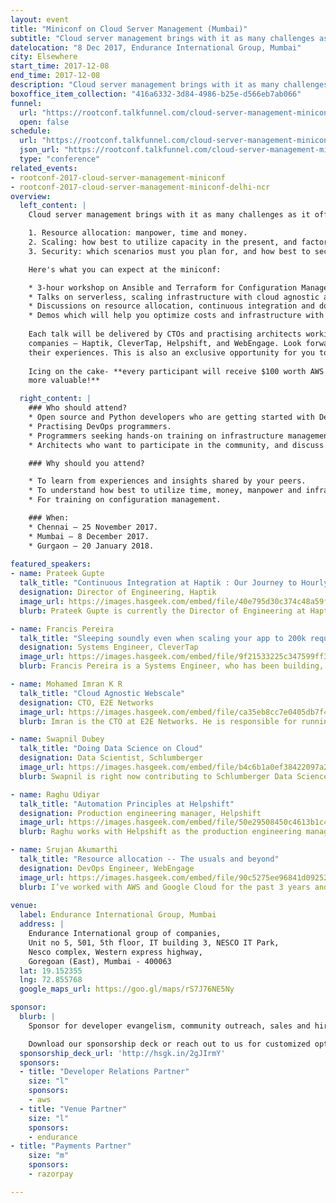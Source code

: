 ```yaml
---
layout: event
title: "Miniconf on Cloud Server Management (Mumbai)"
subtitle: "Cloud server management brings with it as many challenges as it offers conveniences"
datelocation: "8 Dec 2017, Endurance International Group, Mumbai"
city: Elsewhere
start_time: 2017-12-08
end_time: 2017-12-08
description: "Cloud server management brings with it as many challenges as it offers conveniences. It is time to unbundle questions on resource allocation, scaling, security, and more."
boxoffice_item_collection: "416a6332-3d84-4986-b25e-d566eb7ab066"
funnel:
  url: "https://rootconf.talkfunnel.com/cloud-server-management-miniconf-2017/"
  open: false
schedule:
  url: "https://rootconf.talkfunnel.com/cloud-server-management-miniconf-mumbai-2017/schedule"
  json_url: "https://rootconf.talkfunnel.com/cloud-server-management-miniconf-mumbai-2017/schedule/json"
  type: "conference"
related_events:
- rootconf-2017-cloud-server-management-miniconf
- rootconf-2017-cloud-server-management-miniconf-delhi-ncr
overview:
  left_content: |
    Cloud server management brings with it as many challenges as it offers conveniences. It is time to unbundle questions about:

    1. Resource allocation: manpower, time and money.
    2. Scaling: how best to utilize capacity in the present, and factors involved in planning for the future.
    3. Security: which scenarios must you plan for, and how best to secure your data, applications and systems?

    Here's what you can expect at the miniconf:

    * 3-hour workshop on Ansible and Terraform for Configuration Management on AWS, led by Ambar, Akshay and Deepak of CloudCover. 
    * Talks on serverless, scaling infrastructure with cloud agnostic approaches, CI/CD pipelines and automation principles.
    * Discussions on resource allocation, continuous integration and doing data science on cloud.
    * Demos which will help you optimize costs and infrastructure with AWS
    
    Each talk will be delivered by CTOs and practising architects working on the roadmap to scaling infrastructure in their
    companies – Haptik, CleverTap, Helpshift, and WebEngage. Look forward to real-world insights and war stories from
    their experiences. This is also an exclusive opportunity for you to network with them. 
    
    Icing on the cake- **every participant will receive $100 worth AWS credits at the end of the event. Your ticket just got
    more valuable!**

  right_content: |
    ### Who should attend?
    * Open source and Python developers who are getting started with DevOps.
    * Practising DevOps programmers.
    * Programmers seeking hands-on training on infrastructure management and virtualization.
    * Architects who want to participate in the community, and discuss their approaches.

    ### Why should you attend?

    * To learn from experiences and insights shared by your peers.
    * To understand how best to utilize time, money, manpower and infrastructural resources for your use-case.
    * For training on configuration management.

    ### When:
    * Chennai – 25 November 2017.
    * Mumbai – 8 December 2017.
    * Gurgaon – 20 January 2018.
    
featured_speakers:
- name: Prateek Gupte
  talk_title: "Continuous Integration at Haptik : Our Journey to Hourly Releases"
  designation: Director of Engineering, Haptik
  image_url: https://images.hasgeek.com/embed/file/40e795d30c374c48a59f36213a441bc7
  blurb: Prateek Gupte is currently the Director of Engineering at Haptik, India’s first conversational commerce platform. He has held engineering leadership positions at his previous startups - BYOF Studios and Code Red, and has built technology solutions for a variety of domains such as gaming, healthcare, pricing solutions and artificial intelligence.

- name: Francis Pereira
  talk_title: "Sleeping soundly even when scaling your app to 200k request/seconds"
  designation: Systems Engineer, CleverTap
  image_url: https://images.hasgeek.com/embed/file/9f21533225c347599ff31e0c02ad9096
  blurb: Francis Pereira is a Systems Engineer, who has been building, managing and scaling web infrastructure for the past eight years. From Burrp, Askme to CleverTap now. Always looking for ways to keep things simple with automation so he is not required to be around(TM)

- name: Mohamed Imran K R 
  talk_title: "Cloud Agnostic Webscale"
  designation: CTO, E2E Networks
  image_url: https://images.hasgeek.com/embed/file/ca35eb8cc7e0405db7f4dad8ca7b5cfa
  blurb: Imran is the CTO at E2E Networks. He is responsible for running the cloud operations. He's a firm believer in Free and open source software.  

- name: Swapnil Dubey
  talk_title: "Doing Data Science on Cloud"
  designation: Data Scientist, Schlumberger
  image_url: https://images.hasgeek.com/embed/file/b4c6b1a0ef38422097a24f05eb6bf898
  blurb: Swapnil is right now contributing to Schlumberger Data Science team applying analytics in field of Oil and Natural Gas.Prior to this he was part of Snapdeal Realtime Analytics team as Lead Enginner. Swapnil in the past has worked as Cloudera Trainer.He belives in learning and sharing his learning across the community.A frequent speaker in meetups and active presenter in conferences. With more than 8+ years of experience, Swapnil has contributed in Domains of BFSI,Ad Serving and eCommerce with Hadoop,Spark and GCP as primary tech stack.

- name: Raghu Udiyar
  talk_title: "Automation Principles at Helpshift"
  designation: Production engineering manager, Helpshift
  image_url: https://images.hasgeek.com/embed/file/50e29508450c4613b1c4c6b101383b57
  blurb: Raghu works with Helpshift as the production engineering manager. He leads a team responsible for the Helpshift infrastructure; doing Operations, Systems Architecture, Performance engineering, etc

- name: Srujan Akumarthi
  talk_title: "Resource allocation -- The usuals and beyond"
  designation: DevOps Engineer, WebEngage
  image_url: https://images.hasgeek.com/embed/file/90c5275ee96841d0925213c535577f30
  blurb: I’ve worked with AWS and Google Cloud for the past 3 years and developed various strategies, to minimise manual interruption on managing cloud infrastructure. WebEngage, where I currently work, handles communication and engagement of > 45 million users. Having this scale on several microservices and calculating how much each micro-service is costing us, to find out ROI, made me experienced in understanding the requirements and nearly automate the resource allocation.
  
venue:
  label: Endurance International Group, Mumbai
  address: |
    Endurance International group of companies,
    Unit no 5, 501, 5th floor, IT building 3, NESCO IT Park, 
    Nesco complex, Western express highway, 
    Goregoan (East), Mumbai - 400063
  lat: 19.152355
  lng: 72.855768
  google_maps_url: https://goo.gl/maps/rS7J76NE5Ny

sponsor:
  blurb: |
    Sponsor for developer evangelism, community outreach, sales and hiring.

    Download our sponsorship deck or reach out to us for customized options at [info@hasgeek.com](mailto:info@hasgeek.com)
  sponsorship_deck_url: 'http://hsgk.in/2gJIrmY'
  sponsors:
  - title: "Developer Relations Partner"
    size: "l"
    sponsors:
    - aws
  - title: "Venue Partner"
    size: "l"
    sponsors:
    - endurance
- title: "Payments Partner"
    size: "m"
    sponsors:
    - razorpay    

---
```

